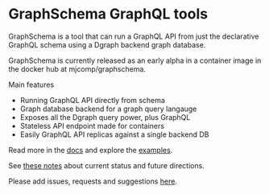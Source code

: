 # GraphSchema GraphQL tools

GraphSchema is a tool that can run a GraphQL API from just the declarative GraphQL schema using a Dgraph backend graph database.

GraphSchema is currently released as an early alpha in a container image in the docker hub at mjcomp/graphschema.

Main features

 - Running GraphQL API directly from schema
 - Graph database backend for a graph query langauge
 - Exposes all the Dgraph query power, plus GraphQL
 - Stateless API endpoint made for containers 
 - Easily GraphQL API replicas against a single backend DB

 Read more in the [docs](https://github.com/MichaelJCompton/GraphSchemaTools/wiki) and explore the [examples](https://github.com/MichaelJCompton/GraphSchemaTools/tree/master/GraphSchema.Examples).

 See [these notes](https://github.com/MichaelJCompton/GraphSchemaTools/wiki/Roadmap-and-Issues) about current status and future directions.  
 
 Please add issues, requests and suggestions [here](https://github.com/MichaelJCompton/GraphSchemaTools/issues).
